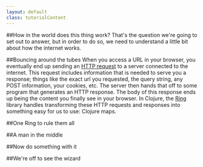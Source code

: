 ```yaml
---
layout: default
class: tutorialContent
---
```


##How in the world does this thing work?
That's the question we're going to set out to answer, but in order to do so, we need to understand a little bit about how the internet works.

##Bouncing around the tubes
When you access a URL in your browser, you eventually end up sending an [HTTP request][] to a server connected to the internet. This request includes information that is needed to serve you a response; things like the exact url you requested, the query string, any POST information, your cookies, etc. The server then hands that off to some program that generates an HTTP response. The body of this response ends up being the content you finally see in your browser. In Clojure, the [Ring][] library handles transforming these HTTP requests and responses into something easy for us to use: Clojure maps. 

##One Ring to rule them all

##A man in the middle

##Now do something with it

##We're off to see the wizard


[HTTP request]: http://en.wikipedia.org/wiki/Hypertext_Transfer_Protocol
[Ring]: https://github.com/mmcgrana/ring
[Compojure]: https://github.com/weavejester/compojure
[Hiccup]: https://github.com/weavejester/hiccup
